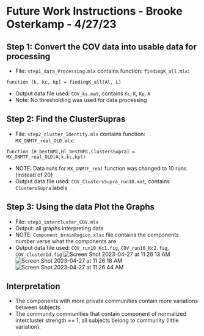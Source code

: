 # Future Work Instructions - Brooke Osterkamp - 4/27/23

## Step 1: Convert the COV data into usable data for processing

- File: `step1_data_Processing.mlx` contains function: `findingK_all.mlx`:

```
function [k, kc, kp] = findingK_all(Al, L)
```

- Output data file used: `COV_ks.mat`, contains `Kc`, `K`, `Kp`, `A`
- Note: No thresholding was used for data processing

## Step 2: Find the ClusterSupras

- File: `step2_cluster_Identify.mlx` contains function: `MX_ONMTF_real_OLD.mlx`:

```
function [H_bestNMI,Hl_bestNMI,ClustersSupra] = MX_ONMTF_real_OLD(A,k,kc,kpl)
```

- NOTE: Data runs for `MX_ONMTF_real` function was changed to 10 runs (instead of 20)
- Output data file used: `COV_ClustersSupra_run10.mat`, contains `ClustersSupra` labels

## Step 3: Using the data Plot the Graphs

- File: `step3_intercluster_COV.mlx`
- Output: all graphs interpreting data
- NOTE: `Component_brainRegion.xlsx` file contains the components number verse what the components are
- Output data file used: `COV_run10_Kc1.fig`, `COV_run10_Kc2.fig`, `COV_clusterId.fig`
![Screen Shot 2023-04-27 at 11 26 13 AM](https://user-images.githubusercontent.com/76484772/234910732-fbb8ed53-da7f-4c14-aafd-d3fec2d22016.png)
![Screen Shot 2023-04-27 at 11 26 18 AM](https://user-images.githubusercontent.com/76484772/234910748-34910baa-6bef-4298-8a20-11a126aee351.png)
![Screen Shot 2023-04-27 at 11 26 44 AM](https://user-images.githubusercontent.com/76484772/234910765-8a361a80-8a56-4219-aad7-b98e8a75a7bb.png)


## Interpretation

- The components with more private communities contain more variations between subjects.
- The community communities that contain component of normalized intercluster strength == 1, all subjects belong to community (little variation).
